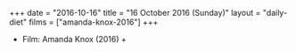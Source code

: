 +++
date = "2016-10-16"
title = "16 October 2016 (Sunday)"
layout = "daily-diet"
films = ["amanda-knox-2016"]
+++


* Film: Amanda Knox (2016) +